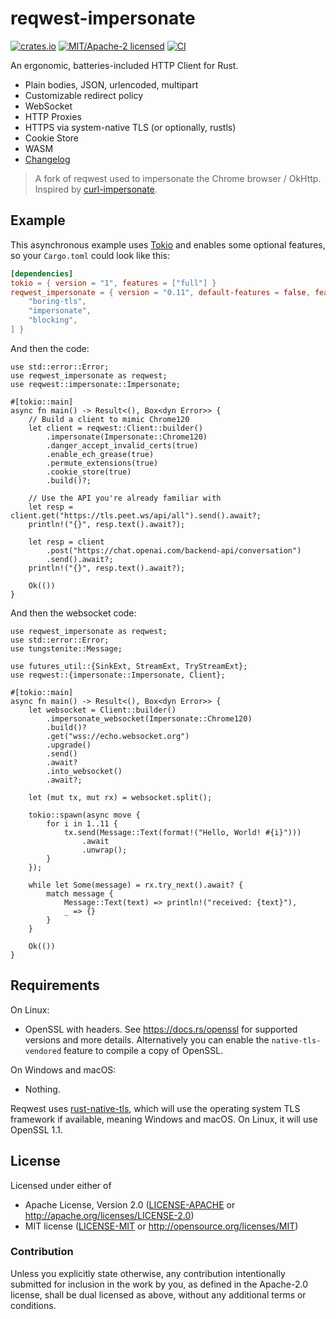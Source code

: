 # reqwest-impersonate

[![crates.io](https://img.shields.io/crates/v/reqwest-impersonate.svg)](https://crates.io/crates/reqwest-impersonate)
[![MIT/Apache-2 licensed](https://img.shields.io/crates/l/reqwest.svg)](./LICENSE-APACHE)
[![CI](https://github.com/seanmonstar/reqwest/workflows/CI/badge.svg)](https://github.com/seanmonstar/reqwest/actions?query=workflow%3ACI)

An ergonomic, batteries-included HTTP Client for Rust.

- Plain bodies, JSON, urlencoded, multipart
- Customizable redirect policy
- WebSocket
- HTTP Proxies
- HTTPS via system-native TLS (or optionally, rustls)
- Cookie Store
- WASM
- [Changelog](CHANGELOG.md)

> A fork of reqwest used to impersonate the Chrome browser / OkHttp. Inspired by [curl-impersonate](https://github.com/lwthiker/curl-impersonate).

## Example

This asynchronous example uses [Tokio](https://tokio.rs) and enables some
optional features, so your `Cargo.toml` could look like this:

```toml
[dependencies]
tokio = { version = "1", features = ["full"] }
reqwest_impersonate = { version = "0.11", default-features = false, features = [
    "boring-tls",
    "impersonate",
    "blocking",
] }
```

And then the code:

```rust,no_run
use std::error::Error;
use reqwest_impersonate as reqwest;
use reqwest::impersonate::Impersonate;

#[tokio::main]
async fn main() -> Result<(), Box<dyn Error>> {
    // Build a client to mimic Chrome120
    let client = reqwest::Client::builder()
        .impersonate(Impersonate::Chrome120)
        .danger_accept_invalid_certs(true)
        .enable_ech_grease(true)
        .permute_extensions(true)
        .cookie_store(true)
        .build()?;

    // Use the API you're already familiar with
    let resp = client.get("https://tls.peet.ws/api/all").send().await?;
    println!("{}", resp.text().await?);

    let resp = client
        .post("https://chat.openai.com/backend-api/conversation")
        .send().await?;
    println!("{}", resp.text().await?);
    
    Ok(())
}
```

And then the websocket code:

```rust,no_run
use reqwest_impersonate as reqwest;
use std::error::Error;
use tungstenite::Message;

use futures_util::{SinkExt, StreamExt, TryStreamExt};
use reqwest::{impersonate::Impersonate, Client};

#[tokio::main]
async fn main() -> Result<(), Box<dyn Error>> {
    let websocket = Client::builder()
        .impersonate_websocket(Impersonate::Chrome120)
        .build()?
        .get("wss://echo.websocket.org")
        .upgrade()
        .send()
        .await?
        .into_websocket()
        .await?;

    let (mut tx, mut rx) = websocket.split();

    tokio::spawn(async move {
        for i in 1..11 {
            tx.send(Message::Text(format!("Hello, World! #{i}")))
                .await
                .unwrap();
        }
    });

    while let Some(message) = rx.try_next().await? {
        match message {
            Message::Text(text) => println!("received: {text}"),
            _ => {}
        }
    }

    Ok(())
}
```

## Requirements

On Linux:

- OpenSSL with headers. See https://docs.rs/openssl for supported versions
  and more details. Alternatively you can enable the `native-tls-vendored`
  feature to compile a copy of OpenSSL.

On Windows and macOS:

- Nothing.

Reqwest uses [rust-native-tls](https://github.com/sfackler/rust-native-tls),
which will use the operating system TLS framework if available, meaning Windows
and macOS. On Linux, it will use OpenSSL 1.1.


## License

Licensed under either of

- Apache License, Version 2.0 ([LICENSE-APACHE](LICENSE-APACHE) or <http://apache.org/licenses/LICENSE-2.0>)
- MIT license ([LICENSE-MIT](LICENSE-MIT) or <http://opensource.org/licenses/MIT>)

### Contribution

Unless you explicitly state otherwise, any contribution intentionally submitted
for inclusion in the work by you, as defined in the Apache-2.0 license, shall
be dual licensed as above, without any additional terms or conditions.
